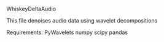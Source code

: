 WhiskeyDeltaAudio

This file denoises audio data using wavelet decompositions

Requirements:
  PyWavelets
  numpy
  scipy
  pandas
